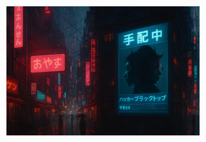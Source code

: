 <div align="center">
<img valign="middle" src="https://raw.githubusercontent.com/blacktop/blacktop/main/social_background.png" alt="blacktop" />
</div>